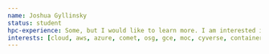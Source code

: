 ```yaml
---
name: Joshua Gyllinsky
status: student
hpc-experience: Some, but I would like to learn more. I am interested in learning both the technical side as well as its application in the computational sciences. I have used the HPC system at the University of Rhode Island during my undergraduate for computational chemistry research while studying Biology. During my masters I used a local multi-node system for bioinformatics and GPGPU for machine learning.
interests: [cloud, aws, azure, comet, osg, gce, moc, cyverse, containers, Storage, s3, ceph, swift, HPC, network, dtn, firewall, ib, tcp, sdn, vpn, scheduler, condor, pbs, sge, slurm, storage, acls, permissions, cifs, privacy, gpfs, quota, lustre, nfs, SoftwareInstallation, Compiling, debugging, conda, cuda, parallelization, vectorization, dependencies, OS, jupyterhub, profilling, mpi, Platform, kubernetes, openshift, openstack, pip, rstudio-server, tuning, spark, tensorflow, DomainSpecific, AI, Astrophysics, BioInformatics, gatk, trinity, ddocent, DeepLearning, geographicinformationsystem, arcgis, ImageProcessing, opencv, Machine-Learning, scikit-learn, Molecular-Dynamics, lammps, namd, gromacs, amber, charmm, desmond, NaturalLanguageProcessing, Parametersweeps, ParticlePhysics, root, Quantum-Mechanics, gaussian, Simulations, VideoProcessing, EndUser, ClusterSupport, file-transfer, globus, nomachine, ondemand, parallelization, putty, rdp, samba, ScienceDMZ, sftp, site-specific, smb, ssh, vpn, x11, DataManagement, archive, CUI, data-lifecycle, doi, ELN, metadata, security, storage, SoftwareSupport, bash, comsol, environment-modules, mathematica, matlab, mpi, python, r, sas, scripting, spss, stata, unclassified, atlas, backup, batch, jobs, big, data, bu, cgroups, Computational-Chemistry, containers, cpus, cyberInfrastructure, CyberSecurity, data, handling, data, storage, data, wrangling, desktops, distributed, computing, fastx, filesystem, gpus, graphics, hadoop, hardware, hardware, architecture, harvard, harvardssh, HPC, Cluster, build, hpc, operations, HPCs, HTNs, hw/sw, integration, identity, internet, job, sizing, julia, linear, programming, machine learning, natural language processing, nese, networking, nx, odyssey, oodatlas, parallelism, performance, performance, tuning, Personnel, Resource, Capacity, Building, professional, development, programming, programming, best, practices, provisioning, resources, scc, scheduling, scientific, gateway, screen, security, Security, in, CyberInfrastructure, software, software, identity, Testest, tier, 3, tmux, unix environment, visualization, web, xsede]
---
```


